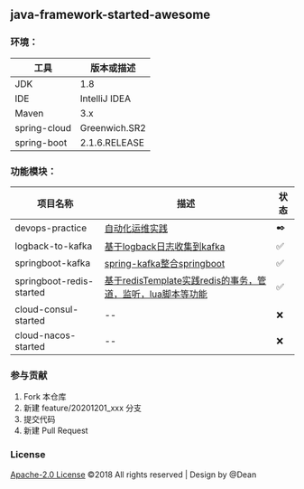 ## java-framework-started-awesome

### 环境：

| 工具    | 版本或描述 |
| ----- | ------------|
| JDK   | 1.8         |
| IDE   | IntelliJ IDEA |
| Maven | 3.x|
| spring-cloud |Greenwich.SR2 |
| spring-boot |2.1.6.RELEASE |

### 功能模块：

| 项目名称| 描述 | 状态 |
| -----------------------|------------|----|
| devops-practice|[自动化运维实践](devops-practice/README.md) | ✒️
| logback-to-kafka| [基于logback日志收集到kafka](logback-to-kafka/README.md)  | ✅
| springboot-kafka| [spring-kafka整合springboot](springboot-kafka/README.md)  | ✅
| springboot-redis-started| [基于redisTemplate实践redis的事务，管道，监听，lua脚本等功能](springboot-redis-started/README.md)  | ✅
| cloud-consul-started|-- | ❌
| cloud-nacos-started|-- | ❌

### 参与贡献

1. Fork 本仓库
2. 新建 feature/20201201_xxx 分支
3. 提交代码
4. 新建 Pull Request

### License
[Apache-2.0 License](https://github.com/dean-coding/java-framework-started-awesome/blob/master/LICENSE)
©2018 All rights reserved | Design by @Dean


